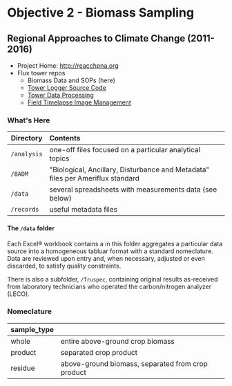Objective 2 - Biomass Sampling
==============================

Regional Approaches to Climate Change (2011-2016)
-------------------------------------------------

* Project Home: <http://reacchpna.org>
* Flux tower repos
    * Biomass Data and SOPs (here)
    * [Tower Logger Source Code](https://github.com/wsular/reacchpna-eddyflux-tower)
    * [Tower Data Processing](https://github.com/wsular/reacchpna-eddyflux-processing)
    * [Field Timelapse Image Management](https://github.com/wsular/reacchpna-eddyflux-timelapse)


### What's Here

| Directory   | Contents |
|-------------|:-------------------------------------------------------------|
| `/analysis` | one-off files focused on a particular analytical topics      |
| `/BADM`     | "Biological, Ancillary, Disturbance and Metadata" files per Ameriflux standard |
| `/data`     | several spreadsheets with measurements data (see below)      |
| `/records`  | useful metadata files                                        |

#### The `/data` folder

Each Excel&reg; workbook contains a in this folder aggregates a particular data source into a homogeneous tabluar format with a standard nomeclature. Data are reviewed upon entry and, when necessary, adjusted or even discarded, to satisfy quality constraints. 

There is also a subfolder, `/Truspec`, containing original results as-received from laboratory technicians who operated the carbon/nitrogen analyzer (LECO).


### Nomeclature


| sample_type | |
|-------------|----------------------------------|
| whole       | entire above-ground crop biomass |
| product     | separated crop product           |
| residue     | above-ground biomass, separated from crop product |


